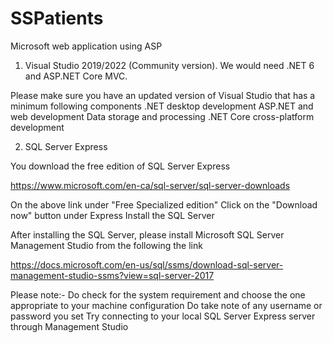 # SSPatients
Microsoft web application using ASP
1. Visual Studio 2019/2022 (Community version). We would need .NET 6 and ASP.NET Core MVC.

Please make sure you have an updated version of Visual Studio that has a minimum following components
.NET desktop development
ASP.NET and web development
Data storage and processing
.NET Core cross-platform development

2. SQL Server Express

You download the free edition of SQL Server Express

https://www.microsoft.com/en-ca/sql-server/sql-server-downloads

On the above link under "Free Specialized edition" Click on the "Download now" button under Express Install the SQL Server

After installing the SQL Server, please install Microsoft SQL Server Management Studio from the following the link

https://docs.microsoft.com/en-us/sql/ssms/download-sql-server-management-studio-ssms?view=sql-server-2017

Please note:-
Do check for the system requirement and choose the one appropriate to your machine configuration
Do take note of any username or password you set
Try connecting to your local SQL Server Express server through Management Studio
